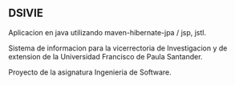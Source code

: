 ## DSIVIE
Aplicacion en java utilizando maven-hibernate-jpa / jsp, jstl.

Sistema de informacion para la vicerrectoria de Investigacion y de extension de la Universidad Francisco de Paula Santander.

Proyecto de la asignatura Ingenieria de Software.
